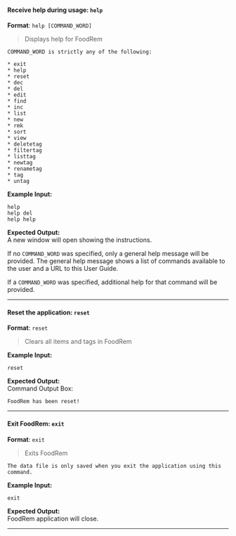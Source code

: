 <!-- markdownlint-disable-file first-line-h1 -->

#### Receive help during usage: `help`

**Format**: `help [COMMAND_WORD]`

> Displays help for FoodRem

```note
COMMAND_WORD is strictly any of the following:

* exit
* help
* reset
* dec
* del
* edit
* find
* inc
* list
* new
* rmk
* sort
* view
* deletetag
* filtertag
* listtag
* newtag
* renametag
* tag
* untag
```

**Example Input:**

```text
help
help del
help help
```

**Expected Output:**<br>A new window will open showing the instructions.

If no `COMMAND_WORD` was specified, only a general help message will be provided. The general help message shows a list of commands available to the user and a URL to this User Guide.

If a `COMMAND_WORD` was specified, additional help for that command will be provided.

---

#### Reset the application: `reset`

**Format**: `reset`

> Clears all items and tags in FoodRem

**Example Input:**

```text
reset
```

**Expected Output:**<br>Command Output Box:

```text
FoodRem has been reset!
```

---

#### Exit FoodRem: `exit`

**Format**: `exit`

> Exits FoodRem

```warning
The data file is only saved when you exit the application using this command.
```

**Example Input:**

```text
exit
```

**Expected Output:**<br>FoodRem application will close.

---
